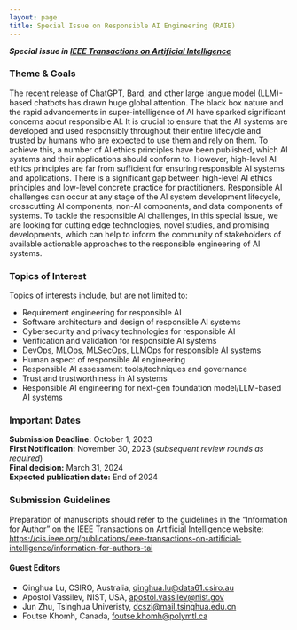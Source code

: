 ```yaml
---
layout: page
title: Special Issue on Responsible AI Engineering (RAIE)
---
```


***Special issue in [IEEE Transactions on Artificial Intelligence](https://cis.ieee.org/publications/ieee-transactions-on-artificial-intelligence/)***

### Theme & Goals

The recent release of ChatGPT, Bard, and other large langue model (LLM)-based chatbots has drawn huge global attention. The black box nature and the rapid advancements in super-intelligence of AI have sparked significant concerns about responsible AI. It is crucial to ensure that the AI systems are developed and used responsibly throughout their entire lifecycle and trusted by humans who are expected to use them and rely on them. To achieve this, a number of AI ethics principles have been published, which AI systems and their applications should conform to. However, high-level AI ethics principles are far from sufficient for ensuring responsible AI systems and applications. There is a significant gap between high-level AI ethics principles and low-level concrete practice for practitioners. Responsible AI challenges can occur at any stage of the AI system development lifecycle, crosscutting AI components, non-AI components, and data components of systems. To tackle the responsible AI challenges, in this special issue, we are looking for cutting edge technologies, novel studies, and promising developments, which can help to inform the community of stakeholders of available actionable approaches to the responsible engineering of AI systems.

### Topics of Interest

Topics of interests include, but are not limited to:

- Requirement engineering for responsible AI
- Software architecture and design of responsible AI systems
- Cybersecurity and privacy technologies for responsible AI
- Verification and validation for responsible AI systems
- DevOps, MLOps, MLSecOps, LLMOps for responsible AI systems
- Human aspect of responsible AI engineering 
- Responsible AI assessment tools/techniques and governance
- Trust and trustworthiness in AI systems
- Responsible AI engineering for next-gen foundation model/LLM-based AI systems



### Important Dates

**Submission Deadline:** October 1, 2023
<br>
**First Notification:** November 30, 2023 (*subsequent review rounds as required*)
<br>
**Final decision:** March 31, 2024
<br>
**Expected publication date:** End of 2024


### Submission Guidelines
Preparation of manuscripts should refer to the guidelines in the “Information for Author” on the IEEE Transactions on Artificial Intelligence website: <https://cis.ieee.org/publications/ieee-transactions-on-artificial-intelligence/information-for-authors-tai>


#### Guest Editors

- Qinghua Lu, CSIRO, Australia, <qinghua.lu@data61.csiro.au>
- Apostol Vassilev, NIST, USA, <apostol.vassilev@nist.gov>
- Jun Zhu, Tsinghua Univeristy, <dcszj@mail.tsinghua.edu.cn>
- Foutse Khomh, Canada, <foutse.khomh@polymtl.ca>
